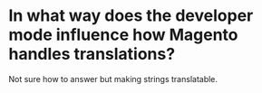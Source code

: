 # In what way does the developer mode influence how Magento handles translations?

Not sure how to answer but making strings translatable.
